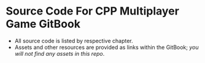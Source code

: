 Source Code For CPP Multiplayer Game GitBook
============================================

- All source code is listed by respective chapter.
- Assets and other resources are provided as links within the GitBook; *you will not find any assets in this repo*.